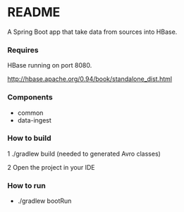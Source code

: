 # README #

A Spring Boot app that take data from sources into HBase.

### Requires ###
HBase running on port 8080.

http://hbase.apache.org/0.94/book/standalone_dist.html

### Components ###

* common
* data-ingest

### How to build ###

1 ./gradlew build (needed to generated Avro classes)

2 Open the project in your IDE

### How to run ###

* ./gradlew bootRun
